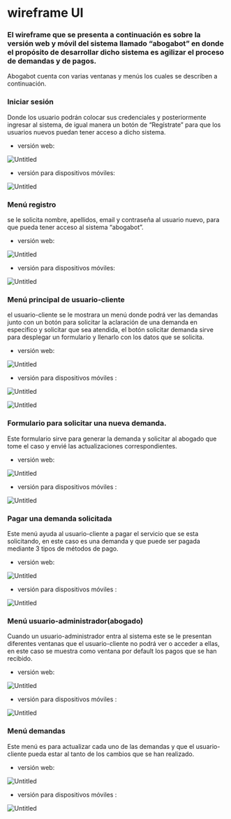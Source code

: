 # wireframe UI

### El wireframe que se presenta a continuación es sobre la versión web y móvil del sistema llamado “abogabot” en donde el propósito de desarrollar dicho sistema es agilizar el proceso de demandas y de pagos.

Abogabot cuenta con varias ventanas y menús los cuales se describen a continuación.

### Iniciar sesión

Donde los usuario podrán colocar sus credenciales y posteriormente ingresar al sistema, de igual manera un botón de “Regístrate” para que los usuarios nuevos puedan tener acceso a dicho sistema.

- versión web:

![Untitled](wireframe%20%20281ec/Untitled.png)

- versión para dispositivos móviles:

![Untitled](wireframe%20%20281ec/Untitled%201.png)

### Menú registro

se le solicita nombre, apellidos, email y contraseña al usuario nuevo, para que pueda tener acceso al sistema “abogabot”.

- versión web:

![Untitled](wireframe%20%20281ec/Untitled%202.png)

- versión para dispositivos móviles:

![Untitled](wireframe%20%20281ec/Untitled%203.png)

### Menú principal de usuario-cliente

el usuario-cliente se le mostrara un menú donde podrá ver las demandas junto con un botón para solicitar la aclaración de una demanda en especifico y solicitar que sea atendida, el botón solicitar demanda sirve para desplegar un formulario y llenarlo con los datos que se solicita.

- versión web:

![Untitled](wireframe%20%20281ec/Untitled%204.png)

- versión para dispositivos móviles :

![Untitled](wireframe%20%20281ec/Untitled%205.png)

![Untitled](wireframe%20%20281ec/Untitled%206.png)

### Formulario para solicitar una nueva demanda.

Este formulario sirve para generar la demanda y solicitar al abogado que tome el caso y envié las actualizaciones correspondientes. 

- versión web:

![Untitled](wireframe%20%20281ec/Untitled%207.png)

- versión para dispositivos móviles :

![Untitled](wireframe%20%20281ec/Untitled%208.png)

### Pagar una demanda solicitada

Este menú ayuda al usuario-cliente a pagar el servicio que se esta solicitando, en este caso es una demanda y que puede ser pagada mediante 3 tipos de métodos de pago.

- versión web:

![Untitled](wireframe%20%20281ec/Untitled%209.png)

- versión para dispositivos móviles :

![Untitled](wireframe%20%20281ec/Untitled%2010.png)

### Menú usuario-administrador(abogado)

Cuando un usuario-administrador entra al sistema este se le presentan diferentes ventanas que el usuario-cliente no podrá ver o acceder a ellas, en este caso se muestra como ventana por default los pagos que se han recibido.

- versión web:

![Untitled](wireframe%20%20281ec/Untitled%2011.png)

- versión para dispositivos móviles :

![Untitled](wireframe%20%20281ec/Untitled%2012.png)

### Menú demandas

Este menú es para actualizar cada uno de las demandas y que el usuario-cliente pueda estar al tanto de los cambios que se han realizado.

- versión web:

![Untitled](wireframe%20%20281ec/Untitled%2013.png)

- versión para dispositivos móviles :

![Untitled](wireframe%20%20281ec/Untitled%2014.png)